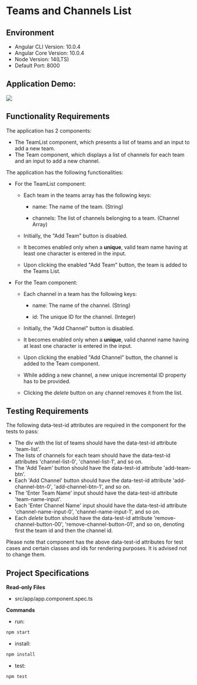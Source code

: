# Teams and Channels List

## Environment 

- Angular CLI Version: 10.0.4
- Angular Core Version: 10.0.4
- Node Version: 14(LTS)
- Default Port: 8000

## Application Demo:

![](https://hrcdn.net/s3_pub/istreet-assets/zDNnAIJk26ZN73oD-7fygw/teams-and-channel-list.gif)

## Functionality Requirements

The application has 2 components:

*   The TeamList component, which presents a list of teams and an input to add a new team.
*   The Team component, which displays a list of channels for each team and an input to add a new channel.

The application has the following functionalities:

*   For the TeamList component:
    *   Each team in the teams array has the following keys:

        *   name: The name of the team. (String)

        *   channels: The list of channels belonging to a team. (Channel Array)

    *   Initially, the "Add Team" button is disabled.
    *   It becomes enabled only when a **unique**, valid team name having at least one character is entered in the input.
    *   Upon clicking the enabled "Add Team" button, the team is added to the Teams List.
*   For the Team component:
    *   Each channel in a team has the following keys:

        *   name: The name of the channel. (String)

        *   id: The unique ID for the channel. (Integer)

    *   Initially, the "Add Channel" button is disabled.
    *   It becomes enabled only when a **unique**, valid channel name having at least one character is entered in the input.
    *   Upon clicking the enabled "Add Channel" button, the channel is added to the Team component.
    *   While adding a new channel, a new unique incremental ID property has to be provided.
    *   Clicking the _delete_ button on any channel removes it from the list.

## Testing Requirements

The following data-test-id attributes are required in the component for the tests to pass:

*   The div with the list of teams should have the data-test-id attribute 'team-list'.
*   The lists of channels for each team should have the data-test-id attributes 'channel-list-0', 'channel-list-1', and so on.
*   The 'Add Team' button should have the data-test-id attribute 'add-team-btn'.
*   Each 'Add Channel' button should have the data-test-id attribute 'add-channel-btn-0', 'add-channel-btn-1', and so on.
*   The 'Enter Team Name' input should have the data-test-id attribute 'team-name-input'.
*   Each 'Enter Channel Name' input should have the data-test-id attribute 'channel-name-input-0', 'channel-name-input-1', and so on.
*   Each _delete_ button should have the data-test-id attribute 'remove-channel-button-00', 'remove-channel-button-01', and so on, denoting first the team id and then the channel id.

Please note that component has the above data-test-id attributes for test cases and certain classes and ids for rendering purposes. It is advised not to change them.

## Project Specifications

**Read-only Files**
- src/app/app.component.spec.ts

**Commands**
- run: 
```bash
npm start
```
- install: 
```bash
npm install
```
- test: 
```bash
npm test
```
